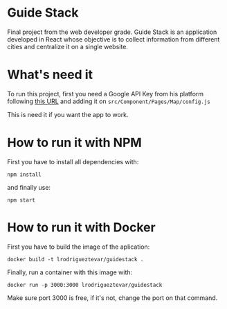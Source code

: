 # Guide Stack
Final project from the web developer grade.
Guide Stack is an application developed in React whose objective is to collect information from different cities and centralize it on a single website.

# What's need it
To run this project, first you need a Google API Key from his platform following [this URL](https://console.cloud.google.com/apis/credentials?hl=es-419&authuser=1&angularJsUrl=%2Fprojectselector%2Fapis%2Fcredentials%3Fhl%3Des-419%26supportedpurview%3Dproject%26authuser%3D1&project=guidestack&folder=&organizationId=&supportedpurview=project)
and adding it on ``` src/Component/Pages/Map/config.js ```

This is need it if you want the app to work.

# How to run it with NPM
First you have to install all dependencies with:
```
npm install
```
and finally use:
```
npm start
```

# How to run it with Docker
First you have to build the image of the aplication:
```
docker build -t lrodrigueztevar/guidestack .
```
Finally, run a container with this image with:
```
docker run -p 3000:3000 lrodrigueztevar/guidestack
```
Make sure port 3000 is free, if it's not, change the port on that command.
